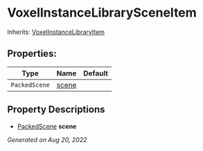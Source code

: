 # VoxelInstanceLibrarySceneItem

Inherits: [VoxelInstanceLibraryItem](VoxelInstanceLibraryItem.md)




## Properties: 


Type           | Name               | Default 
-------------- | ------------------ | --------
`PackedScene`  | [scene](#i_scene)  |         
<p></p>

## Property Descriptions

- [PackedScene](https://docs.godotengine.org/en/stable/classes/class_packedscene.html)<span id="i_scene"></span> **scene**


_Generated on Aug 20, 2022_
